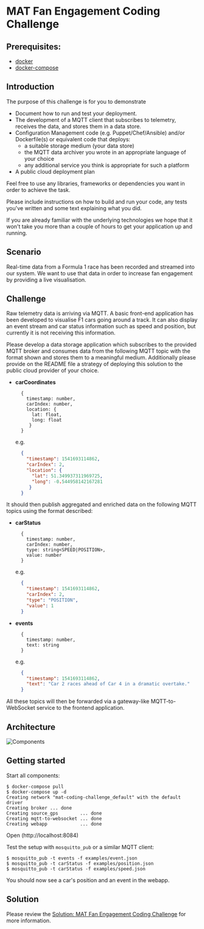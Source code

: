 # MAT Fan Engagement Coding Challenge

## Prerequisites:

* [docker](https://docs.docker.com/)
* [docker-compose](https://docs.docker.com/compose/)

## Introduction

The purpose of this challenge is for you to demonstrate
* Document how to run and test your deployment.
* The development of a MQTT client that subscribes to telemetry, receives the data, and stores them in a data store.
* Configuration Management code (e.g. Puppet/Chef/Ansible) and/or Dockerfile(s) or equivalent code that deploys:
  * a suitable storage medium (your data store)
  * the MQTT data archiver you wrote in an appropriate language of your choice
  * any additional service you think is appropriate for such a platform
* A public cloud deployment plan

Feel free to use any libraries, frameworks or dependencies you want in order to achieve the task.

Please include instructions on how to build and run your code, any tests you've written and some text explaining what you did.

If you are already familiar with the underlying technologies we hope that it won't take you more than a couple of hours to get your application up and running.

## Scenario

Real-time data from a Formula 1 race has been recorded and streamed into our system. We want to use that data in order to increase fan engagement by providing a live visualisation.

## Challenge

Raw telemetry data is arriving via MQTT. A basic front-end application has been developed to visualise F1 cars going around a track. It can also display an event stream and car status information such as speed and position, but currently it is not receiving this information.

Please develop a data storage application which subscribes to the provided MQTT broker and consumes data from the following MQTT topic with the format shown and stores them to a meaningful medium.
Additionally please provide on the README file a strategy of deploying this solution to the public cloud provider of your choice.

* **carCoordinates**

    ```console
      {
        timestamp: number,
        carIndex: number,
        location: {
          lat: float,
          long: float
         }
      }
    ```

  e.g.

    ```json
      {
        "timestamp": 1541693114862,
        "carIndex": 2,
        "location": {
          "lat": 51.349937311969725,
          "long": -0.544958142167281
         }
      }
    ```

It should then publish aggregated and enriched data on the following MQTT topics using the format described:

- **carStatus**

    ```console
      {
        timestamp: number,
        carIndex: number,
        type: string<SPEED|POSITION>,
        value: number
      }
    ```

  e.g.

    ```json
      {
        "timestamp": 1541693114862,
        "carIndex": 2,
        "type": "POSITION",
        "value": 1
      }
    ```

- **events**

    ```console
      {
        timestamp: number,
        text: string
      }
    ```

  e.g.

    ```json
      {
        "timestamp": 1541693114862,
        "text": "Car 2 races ahead of Car 4 in a dramatic overtake."
      }
    ```

All these topics will then be forwarded via a gateway-like MQTT-to-WebSocket service to the frontend application.

## Architecture

![Components](./components.svg)

## Getting started

Start all components:

```console
$ docker-compose pull
$ docker-compose up -d
Creating network "mat-coding-challenge_default" with the default driver
Creating broker ... done
Creating source_gps        ... done
Creating mqtt-to-websocket ... done
Creating webapp            ... done
```

Open (http://localhost:8084)

Test the setup with `mosquitto_pub` or a similar MQTT client:

```console
$ mosquitto_pub -t events -f examples/event.json
$ mosquitto_pub -t carStatus -f examples/position.json
$ mosquitto_pub -t carStatus -f examples/speed.json
```

You should now see a car's position and an event in the webapp.

## Solution

Please review the [Solution: MAT Fan Engagement Coding Challenge](../SOLUTION_SRE_README.md) for more information.